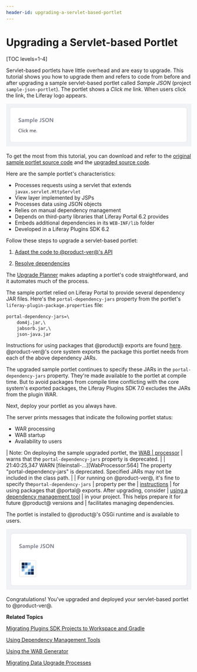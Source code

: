 ```yaml
---
header-id: upgrading-a-servlet-based-portlet
---
```


# Upgrading a Servlet-based Portlet

[TOC levels=1-4]

Servlet-based portlets have little overhead and are easy to upgrade. This
tutorial shows you how to upgrade them and refers to code from before and after
upgrading a sample servlet-based portlet called *Sample JSON* (project
`sample-json-portlet`). The portlet shows a *Click me* link. When users click
the link, the Liferay logo appears. 

![Figure 1: The Sample JSON portlet displays text stating *Click me* that you can click to initiate an action.](../../../../images/upgrading-portlets-sample-servlet-json-initial-view.png)

To get the most from this tutorial, you can download and refer to the 
[original sample portlet source code](https://portal.liferay.dev/documents/113763090/114000186/sample-json-portlet-pre-7-0-upgrade.zip)
and the 
[upgraded source code](https://portal.liferay.dev/documents/113763090/114000186/sample-json-portlet-post-7-0-upgrade.zip).

Here are the sample portlet's characteristics:

-   Processes requests using a servlet that extends `javax.servlet.HttpServlet`
-   View layer implemented by JSPs
-   Processes data using JSON objects 
-   Relies on manual dependency management
-   Depends on third-party libraries that Liferay Portal 6.2 provides 
-   Embeds additional dependencies in its `WEB-INF/lib` folder
-   Developed in a Liferay Plugins SDK 6.2

Follow these steps to upgrade a servlet-based portlet: 

1.  [Adapt the code to @product-ver@'s API](/docs/7-0/tutorials/-/knowledge_base/t/fixing-upgrade-problems)

2.  [Resolve dependencies](/docs/7-0/tutorials/-/knowledge_base/t/resolving-a-plugins-dependencies)

The 
[Upgrade Planner](/docs/7-0/tutorials/-/knowledge_base/t/liferay-upgrade-planner)
makes adapting a portlet's code straightforward, and it automates much of the
process. 

The sample portlet relied on Liferay Portal to provide several dependency JAR
files.  Here's the `portal-dependency-jars` property from the portlet's
`liferay-plugin-package.properties` file: 

    portal-dependency-jars=\
        dom4j.jar,\
        jabsorb.jar,\
        json-java.jar

Instructions for using packages that @product@ exports are found
[here](resolving-a-plugins-dependencies#using-packages-liferay-portal-exports).
@product-ver@'s core system exports the package this portlet needs from each of
the above dependency JARs. 

The upgraded sample portlet continues to specify these JARs in the
`portal-dependency-jars` property. They're made available to the portlet at
compile time. But to avoid packages from compile time conflicting with the core
system's exported packages, the Liferay Plugins SDK 7.0 excludes the JARs from
the plugin WAR. 

Next, deploy your portlet as you always have.

The server prints messages that indicate the following portlet status:

-   WAR processing
-   WAB startup
-   Availability to users

| Note: On deploying the sample upgraded portlet, the [WAB
| processor](/docs/7-0/tutorials/-/knowledge_base/t/using-the-wab-generator)
| warns that the `portal-dependency-jars` property is deprecated.
| 
|     21:40:25,347 WARN  [fileinstall-...][WabProcessor:564] The property "portal-dependency-jars" is deprecated. Specified JARs may not be included in the class path.
| 
| For running on @product-ver@, it's fine to specify the`portal-dependency-jars`
| property per the
| [instructions](resolving-a-plugins-dependencies#using-packages-liferay-portal-exports)
| for using packages that @portal@ exports. After upgrading, consider
| [using a dependency management tool](/docs/7-0/tutorials/-/knowledge_base/t/resolving-a-plugins-dependencies#using-a-dependency-management-tool)
| in your project. This helps prepare it for future @product@ versions and
| facilitates managing dependencies.

The portlet is installed to @product@'s OSGi runtime and is available to users.

![Figure 2: Clicking on the sample portlet's *Click me* link shows the Liferay logo.](../../../../images/upgrading-portlets-sample-servlet-json.png)

Congratulations! You've upgraded and deployed your servlet-based portlet to
@product-ver@. 

**Related Topics**

[Migrating Plugins SDK Projects to Workspace and Gradle](/docs/7-0/tutorials/-/knowledge_base/t/migrating-traditional-plugins-to-workspace-web-applications)

[Using Dependency Management Tools](/docs/7-0/tutorials/-/knowledge_base/t/resolving-a-plugins-dependencies#using-a-dependency-management-tool)

[Using the WAB Generator](/docs/7-0/tutorials/-/knowledge_base/t/using-the-wab-generator)

[Migrating Data Upgrade Processes](/docs/7-0/tutorials/-/knowledge_base/t/optimizing-app-upgrade-processes)
